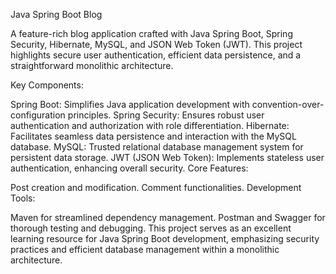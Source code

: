 Java Spring Boot Blog

A feature-rich blog application crafted with Java Spring Boot, Spring Security, Hibernate, MySQL, and JSON Web Token (JWT). This project highlights secure user authentication, efficient data persistence, and a straightforward monolithic architecture.

Key Components:

Spring Boot: Simplifies Java application development with convention-over-configuration principles.
Spring Security: Ensures robust user authentication and authorization with role differentiation.
Hibernate: Facilitates seamless data persistence and interaction with the MySQL database.
MySQL: Trusted relational database management system for persistent data storage.
JWT (JSON Web Token): Implements stateless user authentication, enhancing overall security.
Core Features:

Post creation and modification.
Comment functionalities.
Development Tools:

Maven for streamlined dependency management.
Postman and Swagger for thorough testing and debugging.
This project serves as an excellent learning resource for Java Spring Boot development, emphasizing security practices and efficient database management within a monolithic architecture.




